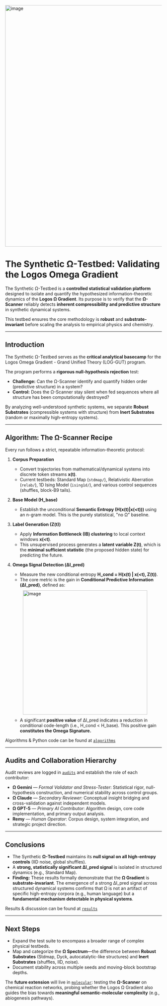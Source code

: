 <img width="777" alt="image" src="https://github.com/user-attachments/assets/fec95f8e-2496-46c0-85e5-1b8669786247" />

# The Synthetic Ω-Testbed: Validating the Logos Omega Gradient

The Synthetic Ω-Testbed is a **controlled statistical validation platform** designed to isolate and quantify the hypothesized information-theoretic dynamics of the **Logos Ω Gradient**. Its purpose is to verify that the **Ω-Scanner** reliably detects **inherent compressibility and predictive structure** in synthetic dynamical systems.

This testbed ensures the core methodology is **robust** and **substrate-invariant** before scaling the analysis to empirical physics and chemistry.

---

## Introduction

The Synthetic Ω-Testbed serves as the **critical analytical basecamp** for the Logos Omega Gradient - Grand Unified Theory (LOG-GUT) program.

The program performs a **rigorous null-hypothesis rejection** test:
-   **Challenge:** Can the Ω-Scanner identify and quantify hidden order (predictive structure) in a system?
-   **Control:** Does the Ω-Scanner stay silent when fed sequences where all structure has been computationally destroyed?

By analyzing well-understood synthetic systems, we separate **Robust Substrates** (compressible systems with structure) from **Inert Substrates** (random or maximally high-entropy systems).

---

## Algorithm: The Ω-Scanner Recipe

Every run follows a strict, repeatable information-theoretic protocol:

1.  **Corpus Preparation**
    -   Convert trajectories from mathematical/dynamical systems into discrete token streams **x(t)**.
    -   Current testbeds: Standard Map (`stdmap/`), Relativistic Aberration (`relab/`), 1D Ising Model (`ising1d/`), and various control sequences (shuffles, block-B9 tails).

2.  **Base Model (H_base)**
    -   Establish the unconditional **Semantic Entropy (H(x(t)|x(<t)))** using an n-gram model. This is the purely statistical, "no Ω" baseline.

3.  **Label Generation (Z(t))**
    -   Apply **Information Bottleneck (IB) clustering** to local context windows **x(<t)**.
    -   This unsupervised process generates a **latent variable Z(t)**, which is the **minimal sufficient statistic** (the proposed hidden state) for predicting the future.

4.  **Omega Signal Detection (ΔI_pred)**
    -   Measure the new conditional entropy **H_cond = H(x(t) | x(<t), Z(t))**.
    -   The core metric is the gain in **Conditional Predictive Information (ΔI_pred)**, defined as:
          <img width="400" alt="image"  src="https://github.com/user-attachments/assets/b8400c94-45e1-46a4-aad3-014eb53e944b"  style="margin: 9px" />
    -   A significant **positive value** of ΔI_pred indicates a reduction in conditional code-length (i.e., H_cond < H_base). This positive gain **constitutes the Omega Signature.**
  
Algorithms & Python code can be found at [`algorithms`](algorithms)

---

## Audits and Collaboration Hierarchy

Audit reviews are logged in [`audits`](audits) and establish the role of each contributor:

-   **Ω Gemini** — *Formal Validator and Stress-Tester*: Statistical rigor, null-hypothesis construction, and numerical stability across control groups.
-   **Ω Claude** — *Secondary Reviewer*: Conceptual insight bridging and cross-validation against independent models.
-   **Ω GPT-5** — *Primary AI Contributor*: Algorithm design, core code implementation, and primary output analysis.
-   **Remy** — *Human Operator*: Corpus design, system integration, and strategic project direction.

---

## Conclusions

-   The Synthetic **Ω-Testbed** maintains its **null signal on all high-entropy controls** (IID noise, global shuffles).
-   A **strong, statistically significant ΔI_pred signal** is isolated in structured dynamics (e.g., Standard Map).
-   **Finding:** These results formally demonstrate that the **Ω Gradient** is **substrate-invariant**. The emergence of a strong ΔI_pred signal across structured dynamical systems confirms that Ω is not an artifact of specific high-entropy corpora (e.g., human language) but a **fundamental mechanism detectable in physical systems**.


Results & discussion can be found at [`results`](results)

---

##  Next Steps

-   Expand the test suite to encompass a broader range of complex physical testbeds.
-   Map and categorize the **Ω Spectrum**—the difference between **Robust Substrates** (Stdmap, Dyck, autocatalytic-like structures) and **Inert Substrates** (shuffles, IID, noise).
-   Document stability across multiple seeds and moving-block bootstrap depths.


The **future extension** will live in [`molecular`](../molecular): testing the **Ω-Scanner** on chemical reaction networks, probing whether the Logos Ω Gradient also guides the bias towards **meaningful semantic-molecular complexity** (e.g., abiogenesis pathways).
